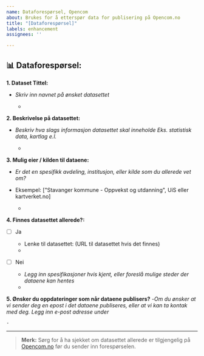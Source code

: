 ```yaml
---
name: Dataforespørsel, Opencom
about: Brukes for å etterspør data for publisering på Opencom.no
title: "[Dataforespørsel]"
labels: enhancement
assignees: ''

---
```


## 📊 Dataforespørsel:

**1. Dataset Tittel:**
- *Skriv inn navnet på ønsket datasettet*

    - 

**2. Beskrivelse på datasettet:**
-   *Beskriv hva slags informasjon datasettet skal inneholde*
    _Eks. statistisk data, kartlag e.l._
    
    -

**3. Mulig eier / kilden til dataene:**
- *Er det en spesifikk avdeling, institusjon, eller kilde som du allerede vet om?*
- Eksempel: ["Stavanger kommune - Oppvekst og utdanning", UiS eller kartverket.no] 

    -

**4. Finnes datasettet allerede?:**
- [ ] Ja 
    - Lenke til datasettet: (URL til datasettet hvis det finnes)
    -

- [ ] Nei
    - *Legg inn spesifikasjoner hvis kjent, eller foreslå mulige steder der dataene kan hentes*
    -

**5. Ønsker du oppdateringer som når dataene publisers?**
-*Om du ønsker at vi sender deg en epost i det dataene publiseres, eller at vi kan ta kontak med deg. Legg inn e-post adresse under*

    -

---

> **Merk:** Sørg for å ha sjekket om datasettet allerede er tilgjengelig på [Opencom.no](https://opencom.no) før du sender inn forespørselen.
